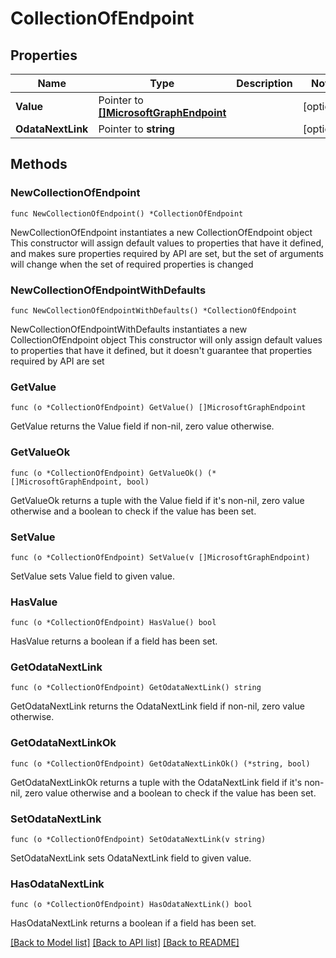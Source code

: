 # CollectionOfEndpoint

## Properties

Name | Type | Description | Notes
------------ | ------------- | ------------- | -------------
**Value** | Pointer to [**[]MicrosoftGraphEndpoint**](MicrosoftGraphEndpoint.md) |  | [optional] 
**OdataNextLink** | Pointer to **string** |  | [optional] 

## Methods

### NewCollectionOfEndpoint

`func NewCollectionOfEndpoint() *CollectionOfEndpoint`

NewCollectionOfEndpoint instantiates a new CollectionOfEndpoint object
This constructor will assign default values to properties that have it defined,
and makes sure properties required by API are set, but the set of arguments
will change when the set of required properties is changed

### NewCollectionOfEndpointWithDefaults

`func NewCollectionOfEndpointWithDefaults() *CollectionOfEndpoint`

NewCollectionOfEndpointWithDefaults instantiates a new CollectionOfEndpoint object
This constructor will only assign default values to properties that have it defined,
but it doesn't guarantee that properties required by API are set

### GetValue

`func (o *CollectionOfEndpoint) GetValue() []MicrosoftGraphEndpoint`

GetValue returns the Value field if non-nil, zero value otherwise.

### GetValueOk

`func (o *CollectionOfEndpoint) GetValueOk() (*[]MicrosoftGraphEndpoint, bool)`

GetValueOk returns a tuple with the Value field if it's non-nil, zero value otherwise
and a boolean to check if the value has been set.

### SetValue

`func (o *CollectionOfEndpoint) SetValue(v []MicrosoftGraphEndpoint)`

SetValue sets Value field to given value.

### HasValue

`func (o *CollectionOfEndpoint) HasValue() bool`

HasValue returns a boolean if a field has been set.

### GetOdataNextLink

`func (o *CollectionOfEndpoint) GetOdataNextLink() string`

GetOdataNextLink returns the OdataNextLink field if non-nil, zero value otherwise.

### GetOdataNextLinkOk

`func (o *CollectionOfEndpoint) GetOdataNextLinkOk() (*string, bool)`

GetOdataNextLinkOk returns a tuple with the OdataNextLink field if it's non-nil, zero value otherwise
and a boolean to check if the value has been set.

### SetOdataNextLink

`func (o *CollectionOfEndpoint) SetOdataNextLink(v string)`

SetOdataNextLink sets OdataNextLink field to given value.

### HasOdataNextLink

`func (o *CollectionOfEndpoint) HasOdataNextLink() bool`

HasOdataNextLink returns a boolean if a field has been set.


[[Back to Model list]](../README.md#documentation-for-models) [[Back to API list]](../README.md#documentation-for-api-endpoints) [[Back to README]](../README.md)


